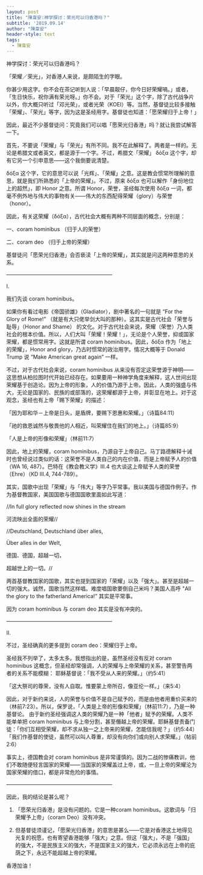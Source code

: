 ```yaml
---
layout: post
title: "陳韋安:神学探讨：荣光可以归香港吗？"
subtitle: '2019.09.14'
author: "陳韋安"
header-style: text
tags:
  - 陳韋安
---
```

神学探讨：荣光可以归香港吗？

「荣耀／荣光」，对香港人来说，是颇陌生的字眼。

你甚少用这字。你不会在茶记听到人说：「早晨靓仔，你今日好荣耀喎。」或者，「生日快乐，祝你满有荣光呀。」你不会。对于「荣光」这个字，除了古代战争片以外，你大概只听过「邓光荣」，或者光荣（KOEI）等。当然，基督徒比较多接触「荣耀」、「荣光」等字，因为这是圣经用字。基督徒也知道：「愿荣耀归于上帝！」

因此，最近不少基督徒问：究竟我们可以唱「愿荣光归香港」吗？就让我尝试解答一下。

首先，不要说「荣耀」与「荣光」有所不同。我不在此解释了。两者是一样的。无论是希腊文或者英文，都是源于一个字。不过，希腊文「荣耀」 δόξα 这个字，却有它另一个引申意思——这个我倒要说清楚。

δόξα 这个字，它的意思可以说「光辉」、「荣耀」之意。这是教会惯常所理解的意思，就是我们所熟悉的「上帝的荣耀」。不过，原来 δόξα 也可以解作「身份地位上的超然」，即 Honor 之意。所谓 Honor，荣誉，圣经每次使用 δόξα 一词，都毫不例外地与伟大的事物有关——伟大的东西配得荣耀（glory）与荣誉（honor）。

因此，有关这荣耀（δόξα），古代社会大概有两种不同层面的概念，分别是：

一、coram hominibus （归于人的荣誉）

二、coram deo （归于上帝的荣耀）

基督徒问「愿荣光归香港」会否亵渎「上帝的荣耀」，其实就是问这两种意思的关系。

————————————————————

I.

我们先谈 coram hominibus。

如果你有看过电影《帝国骄雄》（Gladiator），剧中著名的一句就是 “For the Glory of Rome!” （就是有大只佬举剑大叫的那种）。这其实是古代社会「荣誉与耻辱」（Honor and Shame） 的文化。对于古代社会来说，荣耀（荣誉）乃人类社会的根本价值。所以，人们大叫「荣耀！荣耀！」，无论是个人荣誉，抑或国家荣耀，都是惯常用字。这就是所谓 coram hominibus。因此，δόξα 作为「地上的荣耀」，Honor and glory，乃古时惯常的政治用字。情况大概等于 Donald Trump 说 “Make American great again” 一样。

不过，对于古代社会来说，coram hominibus 从来没有否定这荣誉源于神明——这思想从柏拉图时代开始已经存在。如果要用一种神学角度来解释，这人世间出现荣耀基于创造论。因为上帝的形象，人的价值乃源于上帝。因此，人类的强盛与伟大，无论是国家的、民族的或部落的，这荣耀都源于上帝，并彰显在地上。对于这观念，圣经也有上帝「赐下荣耀」的描述：

「因为耶和华－上帝是日头，是盾牌，要赐下恩惠和荣耀。」（诗篇84:11）

「祂的救恩诚然与敬畏他的人相近，叫荣耀住在我们的地上。」（诗篇85:9）

「人是上帝的形像和荣耀」（林前11:7）

因此，地上的荣耀，coram hominibus，乃源自于上帝自己。马丁路德解释十诫时也曾经说过类似的话：这荣誉不是人类自己的内在价值，而是上帝赋予人的价值（WA 16, 487）。巴特在《教会教义学》III.4 也大谈这上帝赋予人类的荣誉（Ehre）（KD III.4, 744-789）。

其实，国歌中出现「荣耀」与「伟大」等字乃平常事。我以美国与德国作例子。作为基督教国家，美国国歌与德国国歌里面如此写道：

//In full glory reflected now shines in the stream

河流映出全面的荣耀//

//Deutschland, Deutschland über alles,

Über alles in der Welt,

德国、德国，超越一切，

超越世上的一切。//

两首基督教国家的国歌，其实也提到国家的「荣耀」以及「强大」。甚至是超越一切的强大。诚然，国歌当然这样唱。难度唱国歌要倒自己米吗？美国人高呼 "All the glory to the fatherland America!” 其实是平常事。

因为 coram hominibus 与 coram deo 其实是没有冲突的。

————————————————————

II.

不过，圣经确真的更多提到 coram deo：荣耀归于上帝。

圣经我不列举了，太多太多。我想指出的是，虽然圣经没有反对 coram hominibus 这概念，但圣经却常强调，人的荣耀与上帝荣耀的关系，甚至警告两者的关系不能模糊：
耶稣基督说：「我不受从人来的荣耀。」（约5:41）

「这大祭司的尊荣，没有人自取。惟要蒙上帝所召，像亚伦一样。」（来5:4）

因此，对于新约来说，人的荣誉与价值不是自己赋予的，而是由他者用重价买来的（林前7:23）。所以，保罗说，「人类是上帝的形像和荣耀」（林前11:7），乃是一种基督论。
由于新约圣经强调这人类的荣耀乃是一种「他者」赋予的荣耀。人类不能单单把 coram hominibus 与上帝分割，甚至僭越上帝的荣耀。耶稣基督责备门徒：「你们互相受荣耀，却不求从独一之上帝来的荣耀，怎能信我呢？」（约5:44）「我们作基督的使徒，虽然可以叫人尊重，却没有向你们或向别人求荣耀。」（帖前2:6）

事实上，德国教会对 coram hominibus 是非常谨慎的。因为二战的惨痛教训，他们不敢随便轻言国家的荣耀——当国家的荣耀盖过上帝，或，一旦上帝的荣耀沦为国家荣耀的借口，都是非常危险的事情。

————————————————————

因此，我的结论是甚么呢？

1. 「愿荣光归香港」是没有问题的。它是一种coram hominibus。这歌词与「归荣耀予上帝」（coram Deo）没有冲突。

2. 但基督徒须谨记，「愿荣光归香港」的意思是甚么——它是对香港这土地得见光复的祝愿，也有寄望香港能够「强大」之意。但这「强大」，不是「强国」的强大，不是民族主义的强大，不是国家主义的强大，它必须永远在上帝的庇荫之下，永远不能超越上帝的荣耀。

香港加油！

